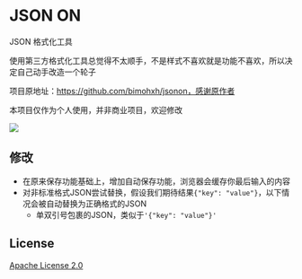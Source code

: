 # JSON ON

JSON 格式化工具

使用第三方格式化工具总觉得不太顺手，不是样式不喜欢就是功能不喜欢，所以决定自己动手改造一个轮子

项目原地址：https://github.com/bimohxh/jsonon，感谢原作者

本项目仅作为个人使用，并非商业项目，欢迎修改

![](https://raw.githubusercontent.com/bimohxh/jsonon/master/img/logo.png)

## 修改
- 在原来保存功能基础上，增加自动保存功能，浏览器会缓存你最后输入的内容
- 对非标准格式JSON尝试替换，假设我们期待结果`{"key": "value"}`，以下情况会被自动替换为正确格式的JSON
    * 单双引号包裹的JSON，类似于`'{"key": "value"}'`



## License
[Apache License 2.0](http://choosealicense.online/licenses/apache-2.0/)
